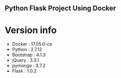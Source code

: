 ## Python Flask Project Using Docker 

# Version info
- Docker : 17.05.0-ce
- Python : 2.7.12
- Bootstrap : 4.1.3
- jQuery : 3.3.1
- pymongo : 3.7.2
- Flask : 1.0.2
